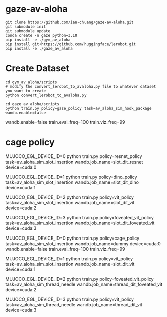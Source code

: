 # gaze-av-aloha

```
git clone https://github.com/ian-chuang/gaze-av-aloha.git
git submodule init
git submodule update
conda create -n gaze python=3.10
pip install -e ./gym_av_aloha
pip install git+https://github.com/huggingface/lerobot.git
pip install -e ./gaze_av_aloha
```

# Create Dataset

```
cd gym_av_aloha/scripts
# modify the convert_lerobot_to_avaloha.py file to whatever dataset you want to create
python convert_lerobot_to_avaloha.py
```

```
cd gaze_av_aloha/scripts
python train.py policy=gaze_policy task=av_aloha_sim_hook_package wandb.enable=false 
```

wandb.enable=false train.eval_freq=100 train.viz_freq=99

# cage policy 

MUJOCO_EGL_DEVICE_ID=0 python train.py policy=resnet_policy task=av_aloha_sim_slot_insertion wandb.job_name=slot_dit_resnet device=cuda:0 

MUJOCO_EGL_DEVICE_ID=1 python train.py policy=dino_policy task=av_aloha_sim_slot_insertion wandb.job_name=slot_dit_dino device=cuda:1

MUJOCO_EGL_DEVICE_ID=2 python train.py policy=vit_policy task=av_aloha_sim_slot_insertion wandb.job_name=slot_dit_vit device=cuda:2

MUJOCO_EGL_DEVICE_ID=3 python train.py policy=foveated_vit_policy task=av_aloha_sim_slot_insertion wandb.job_name=slot_dit_foveated_vit device=cuda:3




MUJOCO_EGL_DEVICE_ID=0 python train.py policy=cage_policy task=av_aloha_sim_slot_insertion wandb.job_name=dummy device=cuda:0 wandb.enable=false train.eval_freq=100 train.viz_freq=99

MUJOCO_EGL_DEVICE_ID=1 python train.py policy=vit_policy task=av_aloha_sim_slot_insertion wandb.job_name=slot_dit_vit device=cuda:1

MUJOCO_EGL_DEVICE_ID=2 python train.py policy=foveated_vit_policy task=av_aloha_sim_thread_needle wandb.job_name=thread_dit_foveated_vit device=cuda:2

MUJOCO_EGL_DEVICE_ID=3 python train.py policy=vit_policy task=av_aloha_sim_thread_needle wandb.job_name=thread_dit_vit device=cuda:3


